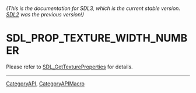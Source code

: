 ###### (This is the documentation for SDL3, which is the current stable version. [SDL2](https://wiki.libsdl.org/SDL2/) was the previous version!)
# SDL_PROP_TEXTURE_WIDTH_NUMBER

Please refer to [SDL_GetTextureProperties](SDL_GetTextureProperties) for details.

----
[CategoryAPI](CategoryAPI), [CategoryAPIMacro](CategoryAPIMacro)

